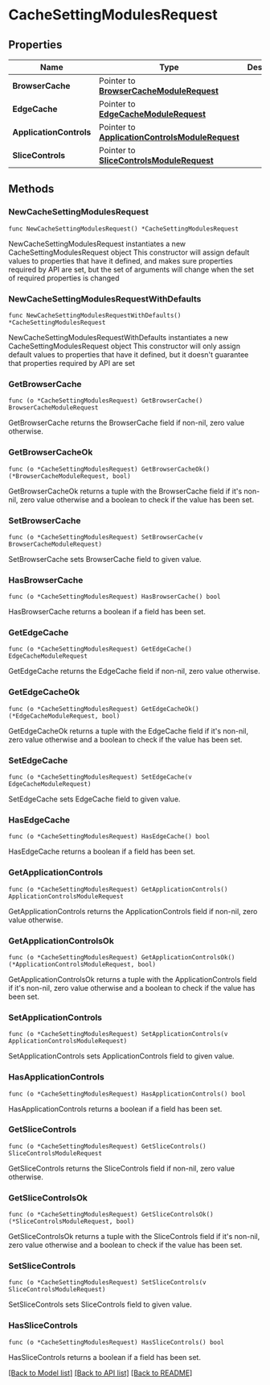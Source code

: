 # CacheSettingModulesRequest

## Properties

Name | Type | Description | Notes
------------ | ------------- | ------------- | -------------
**BrowserCache** | Pointer to [**BrowserCacheModuleRequest**](BrowserCacheModuleRequest.md) |  | [optional] 
**EdgeCache** | Pointer to [**EdgeCacheModuleRequest**](EdgeCacheModuleRequest.md) |  | [optional] 
**ApplicationControls** | Pointer to [**ApplicationControlsModuleRequest**](ApplicationControlsModuleRequest.md) |  | [optional] 
**SliceControls** | Pointer to [**SliceControlsModuleRequest**](SliceControlsModuleRequest.md) |  | [optional] 

## Methods

### NewCacheSettingModulesRequest

`func NewCacheSettingModulesRequest() *CacheSettingModulesRequest`

NewCacheSettingModulesRequest instantiates a new CacheSettingModulesRequest object
This constructor will assign default values to properties that have it defined,
and makes sure properties required by API are set, but the set of arguments
will change when the set of required properties is changed

### NewCacheSettingModulesRequestWithDefaults

`func NewCacheSettingModulesRequestWithDefaults() *CacheSettingModulesRequest`

NewCacheSettingModulesRequestWithDefaults instantiates a new CacheSettingModulesRequest object
This constructor will only assign default values to properties that have it defined,
but it doesn't guarantee that properties required by API are set

### GetBrowserCache

`func (o *CacheSettingModulesRequest) GetBrowserCache() BrowserCacheModuleRequest`

GetBrowserCache returns the BrowserCache field if non-nil, zero value otherwise.

### GetBrowserCacheOk

`func (o *CacheSettingModulesRequest) GetBrowserCacheOk() (*BrowserCacheModuleRequest, bool)`

GetBrowserCacheOk returns a tuple with the BrowserCache field if it's non-nil, zero value otherwise
and a boolean to check if the value has been set.

### SetBrowserCache

`func (o *CacheSettingModulesRequest) SetBrowserCache(v BrowserCacheModuleRequest)`

SetBrowserCache sets BrowserCache field to given value.

### HasBrowserCache

`func (o *CacheSettingModulesRequest) HasBrowserCache() bool`

HasBrowserCache returns a boolean if a field has been set.

### GetEdgeCache

`func (o *CacheSettingModulesRequest) GetEdgeCache() EdgeCacheModuleRequest`

GetEdgeCache returns the EdgeCache field if non-nil, zero value otherwise.

### GetEdgeCacheOk

`func (o *CacheSettingModulesRequest) GetEdgeCacheOk() (*EdgeCacheModuleRequest, bool)`

GetEdgeCacheOk returns a tuple with the EdgeCache field if it's non-nil, zero value otherwise
and a boolean to check if the value has been set.

### SetEdgeCache

`func (o *CacheSettingModulesRequest) SetEdgeCache(v EdgeCacheModuleRequest)`

SetEdgeCache sets EdgeCache field to given value.

### HasEdgeCache

`func (o *CacheSettingModulesRequest) HasEdgeCache() bool`

HasEdgeCache returns a boolean if a field has been set.

### GetApplicationControls

`func (o *CacheSettingModulesRequest) GetApplicationControls() ApplicationControlsModuleRequest`

GetApplicationControls returns the ApplicationControls field if non-nil, zero value otherwise.

### GetApplicationControlsOk

`func (o *CacheSettingModulesRequest) GetApplicationControlsOk() (*ApplicationControlsModuleRequest, bool)`

GetApplicationControlsOk returns a tuple with the ApplicationControls field if it's non-nil, zero value otherwise
and a boolean to check if the value has been set.

### SetApplicationControls

`func (o *CacheSettingModulesRequest) SetApplicationControls(v ApplicationControlsModuleRequest)`

SetApplicationControls sets ApplicationControls field to given value.

### HasApplicationControls

`func (o *CacheSettingModulesRequest) HasApplicationControls() bool`

HasApplicationControls returns a boolean if a field has been set.

### GetSliceControls

`func (o *CacheSettingModulesRequest) GetSliceControls() SliceControlsModuleRequest`

GetSliceControls returns the SliceControls field if non-nil, zero value otherwise.

### GetSliceControlsOk

`func (o *CacheSettingModulesRequest) GetSliceControlsOk() (*SliceControlsModuleRequest, bool)`

GetSliceControlsOk returns a tuple with the SliceControls field if it's non-nil, zero value otherwise
and a boolean to check if the value has been set.

### SetSliceControls

`func (o *CacheSettingModulesRequest) SetSliceControls(v SliceControlsModuleRequest)`

SetSliceControls sets SliceControls field to given value.

### HasSliceControls

`func (o *CacheSettingModulesRequest) HasSliceControls() bool`

HasSliceControls returns a boolean if a field has been set.


[[Back to Model list]](../README.md#documentation-for-models) [[Back to API list]](../README.md#documentation-for-api-endpoints) [[Back to README]](../README.md)


